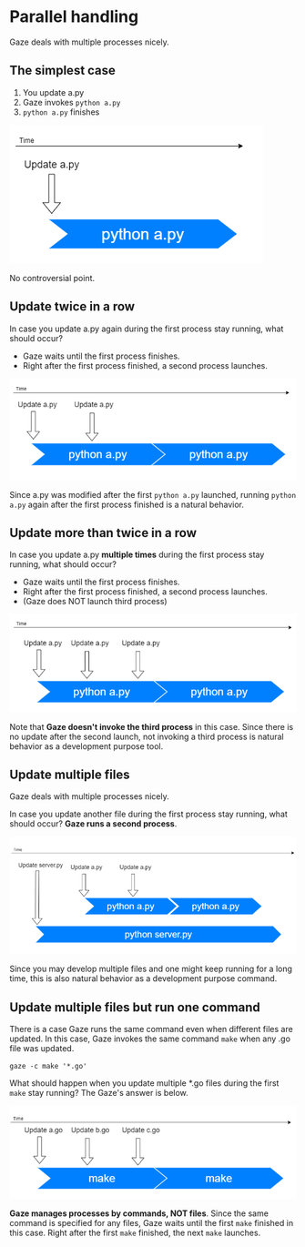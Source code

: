 # Parallel handling

Gaze deals with multiple processes nicely.

## The simplest case

1. You update a.py
2. Gaze invokes `python a.py`
3. `python a.py` finishes

![p01](img/p01.png)

No controversial point.

## Update twice in a row

In case you update a.py again during the first process stay running, what should occur?

- Gaze waits until the first process finishes.
- Right after the first process finished, a second process launches.

![p02](img/p02.png)

Since a.py was modified after the first `python a.py` launched, running `python a.py` again after the first process finished is a natural behavior.

## Update more than twice in a row

In case you update a.py **multiple times** during the first process stay running, what should occur?

- Gaze waits until the first process finishes.
- Right after the first process finished, a second process launches.
- (Gaze does NOT launch third process)

![p03](img/p03.png)

Note that **Gaze doesn't invoke the third process** in this case. Since there is no update after the second launch, not invoking a third process is natural behavior as a development purpose tool.

## Update multiple files

Gaze deals with multiple processes nicely.

In case you update another file during the first process stay running, what should occur? **Gaze runs a second process**.

![p04](img/p04.png)

Since you may develop multiple files and one might keep running for a long time, this is also natural behavior as a development purpose command.

## Update multiple files but run one command

There is a case Gaze runs the same command even when different files are updated. In this case, Gaze invokes the same command `make` when any .go file was updated.

```
gaze -c make '*.go'
```

What should happen when you update multiple \*.go files during the first `make` stay running? The Gaze's answer is below.

![p05](img/p05.png)

**Gaze manages processes by commands, NOT files**. Since the same command is specified for any files, Gaze waits until the first `make` finished in this case. Right after the first `make` finished, the next `make` launches.
